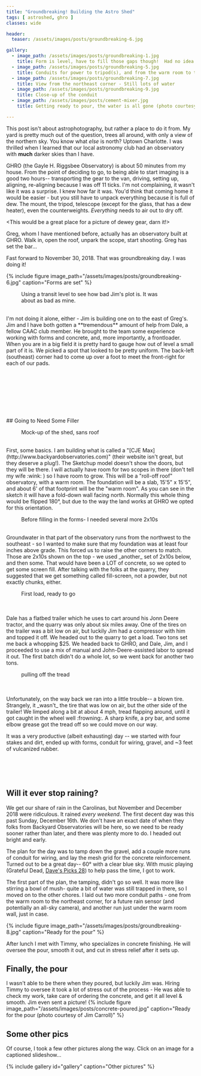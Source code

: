 ```yaml
---
title: "Groundbreaking! Building the Astro Shed"
tags: [ astroshed, ghro ]
classes: wide

header:
  teaser: /assets/images/posts/groundbreaking-6.jpg

gallery:
  - image_path: /assets/images/posts/groundbreaking-1.jpg
    title: Form is level, have to fill those gaps though!  Had no idea it was so unlevel.
  - image_path: /assets/images/posts/groundbreaking-5.jpg
    title: Conduits for power to tripod(s), and from the warm room to the tripod(s) for contro
  - image_path: /assets/images/posts/groundbreaking-7.jpg
    title: View from the northeast corner - Still lots of water
  - image_path: /assets/images/posts/groundbreaking-9.jpg
    title: Close-up of the conduit
  - image_path: /assets/images/posts/cement-mixer.jpg
    title: Getting ready to pour, the water is all gone (photo courtesy of Jim Carroll)

---
```


This post isn't about astrophotography, but rather a place to do it from.  My yard is pretty much out of the question, trees all around, with only a view of the northern sky.  You know what _else_ is north?  Uptown Charlotte.  I was thrilled when I learned that our local astronomy club had an observatory with **much** darker skies than I have. 

<!--more-->
GHRO (the Gayle H. Riggsbee Observatory) is about 50 minutes from my house.  From the point of deciding to go, to being able to  start imaging is a good two hours-- transporting the gear to the van, driving, setting up, aligning, re-aligning because I was off 11 ticks.  I'm not complaining, it wasn't like it was a surprise.  I knew how far it was.  You'd think that coming home it would be easier - but you still have to unpack everything because it is full of dew.  The mount, the tripod, telescope (except for the glass, that has a dew heater), even the counterweights.  _Everything_ needs to air out to dry off.

<This would be a great place for a picture of dewey gear, darn it!>

Greg, whom I have mentioned before, actually has an observatory built at GHRO.  Walk in, open the roof, unpark the scope, start shooting.  Greg has set the bar...

Fast forward to November 30, 2018.  That was groundbreaking day.  I was doing it!  

{%
  include figure image_path="/assets/images/posts/groundbreaking-6.jpg"
  caption="Forms are set"
%}


<figure style="width: 400px" class="align-left">
  <img src="{{ site.url }}{{ site.baseurl }}/assets/images/posts/groundbreaking-4.jpg" alt="">
  <figcaption>Using a transit level to see how bad Jim's plot is.  It was about as bad as mine.</figcaption>
</figure>
<br>
I'm not doing it alone, either - Jim is building one on to the east of Greg's. Jim and I have both gotten a **tremendous** amount of help from Dale, a fellow CAAC club member.  He brought to the team some experience working with forms and concrete, and, more importantly, a frontloader.  When you are in a big field it is pretty hard to gauge how out of level a small part of it is.  We picked a spot that looked to be pretty uniform.  The back-left (southeast) corner had to come up over a foot to meet the front-right for each of our pads.
<br>
<br>
<br>
<br>
<br>
<br>
<br>
<br>
<br>
## Going to Need Some Filler
<figure style="width: 400px" class="align-right">
  <img src="{{ site.url }}{{ site.baseurl }}/assets/images/posts/shed-sketchup.jpg" alt="">
  <figcaption>Mock-up of the shed, sans roof</figcaption>
</figure>
<br>
First, some basics.  I am building what is called a "[CJE Max](http://www.backyardobservatories.com)" (their website isn't great, but they deserve a plug!).  The Sketchup model doesn't show the doors, but they will be there.  I will actually have room for two scopes in there (don't tell my wife :wink: ) so I have room to grow.  This will be a "roll-off roof" observatory, with a warm room.  The foundation will be a slab, 15'5" x 15'5", and about 6' of that footprint will be the "warm room".  As you can see in the sketch it will have a fold-down wall facing north.  Normally this whole thing would be flipped 180°, but due to the way the land works at GHRO we opted for this orientation.  
<figure style="width: 400px" class="align-left">
  <img src="{{ site.url }}{{ site.baseurl }}/assets/images/posts/groundbreaking-1.jpg" alt="">
  <figcaption>Before filling in the forms- I needed several more 2x10s</figcaption>
</figure>
<br>
Groundwater in that part of the observatory runs from the northwest to the southeast - so I wanted to make sure that my foundation was at least four inches above grade. This forced us to raise the other corners to match.  Those are 2x10s shown on the top - we used _another_ set of 2x10s below, and then some.  That would have been a LOT of concrete, so we opted to get some screen fill.  After talking with the folks at the quarry, they suggested that we get something called fill-screen, not a powder, but not exactly chunks, either.
<figure style="width: 400px" class="align-right">
  <img src="{{ site.url }}{{ site.baseurl }}/assets/images/posts/groundbreaking-2.jpg" alt="">
  <figcaption>First load, ready to go</figcaption>
</figure>
<br><br>
Dale has a flatbed trailer which he uses to cart around his Jonn Deere tractor, and the quarry was only about six miles away.  One of the tires on the trailer was a bit low on air, but luckily Jim had a compressor with him and topped it off.  We headed out to the quarry to get a load.  Two tons set me back a whopping $25.  We headed back to GHRO, and Dale, Jim, and I proceeded to use a mix of manual and John-Deere-assisted labor to spread it out.  The first batch didn't do a whole lot, so we went back for another two tons.  
<figure style="width: 400px" class="align-left">
  <img src="{{ site.url }}{{ site.baseurl }}/assets/images/posts/groundbreaking-3.jpg" alt="">
  <figcaption>pulling off the tread</figcaption>
</figure>
<br><br>
Unfortunately, on the way back we ran into a little trouble-- a blown tire.  Strangely, it _wasn't_ the tire that was low on air, but the other side of the trailer!  We limped along a bit at about 4 mph, tread flapping around, until it got caught in the wheel well :frowning:.  A sharp knife, a pry bar, and some elbow grease got the tread off so we could move on our way.


It was a very productive (albeit exhausting) day -- we started with four stakes and dirt, ended up with forms, conduit for wiring, gravel, and ~3 feet of vulcanized rubber.
<br><br>
<br><br>
<br>
## Will it ever stop raining?

We get our share of rain in the Carolinas, but November and December 2018 were ridiculous.  It rained *every weekend*.  The first decent day was this past Sunday, December 16th.  We don't have an exact date of when they folks from Backyard Observatories will be here, so we need to be ready sooner rather than later, and there was plenty more to do.  I headed out bright and early.

The plan for the day was to tamp down the gravel, add a couple more runs of conduit for wiring, and lay the mesh grid for the concrete reinforcement.  Turned out to be a great day-- 60° with a clear blue sky.  With music playing (Grateful Dead, [Dave's Picks 28](https://store.dead.net/dave-s-picks-volume-28-1.html)) to help pass the time, I got to work.

The first part of the plan, the tamping, didn't go so well.  It was more like stirring a bowl of mush- quite a bit of water was still trapped in there, so I moved on to the other chores.  I laid out two more conduit paths - one from the warm room to the northeast corner, for a future rain sensor (and potentially an all-sky camera), and another run just under the warm room wall, just in case.

{%
  include figure image_path="/assets/images/posts/groundbreaking-8.jpg"
  caption="Ready for the pour"
%}

After lunch I met with Timmy, who specializes in concrete finishing.  He will oversee the pour, smooth it out, and cut in stress relief after it sets up.  

## Finally, the pour

I wasn't able to be there when they poured, but luckily Jim was.  Hiring Timmy to oversee it took a lot of stress out of the process - He was able to check my work, take care of ordering the concrete, and get it all level & smooth.  Jim even sent a picture!
{%
  include figure image_path="/assets/images/posts/concrete-poured.jpg"
  caption="Ready for the pour (photo courtesy of Jim Carroll)"
%}

## Some other pics

Of course, I took a few other pictures along the way.  Click on an image for a captioned slideshow...

{% include gallery id="gallery" caption="Other pictures" %}
